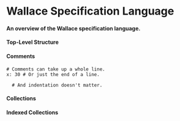 # Wallace Specification Language
#### An overview of the Wallace specification language.

#### Top-Level Structure

#### Comments

```
# Comments can take up a whole line.
x: 30 # Or just the end of a line.

  # And indentation doesn't matter.
```

#### Collections

#### Indexed Collections
